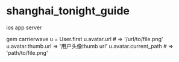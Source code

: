 shanghai_tonight_guide
======================

ios app server

gem carrierwave
u = User.first
u.avatar.url # => '/url/to/file.png'
u.avatar.thumb.url => '用户头像thumb url'
u.avatar.current_path # => 'path/to/file.png'
